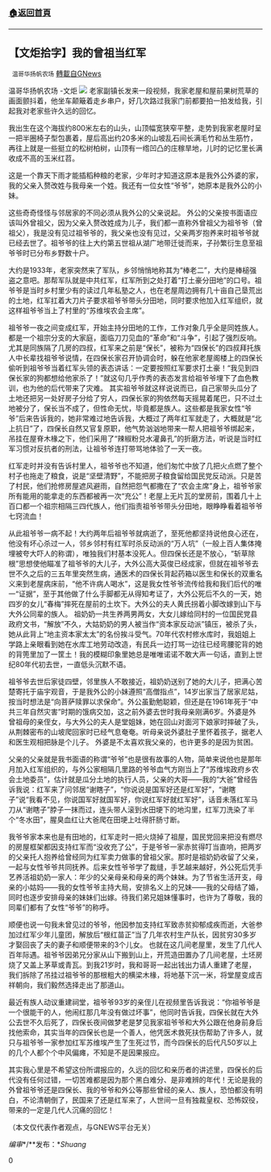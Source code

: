 ###  [:house:返回首頁](https://github.com/ourhimalayas/txt)
---


## 【文炬拾字】我的曾祖当红军
` 温哥华扬帆农场` [轉載自GNews](https://gnews.org/zh-hans/1522668/)

温哥华扬帆农场 -文炬
![](https://assets.gnews.org/wp-content/uploads/2021/08/专栏图-scaled.jpg)
老家副镇长发来一段视频，我家老屋和屋前果树荒草的画面颤抖着，他坐车颠簸着走乡串户，好几次路过我家门前都要拍一拍发给我，引起我对老家些许久远的回忆。

我出生在这个海拔约800米左右的山头，山顶幅宽狭窄平整，走势到我家老屋时呈一把半圈椅子型包裹着，屋后高出约20多米的山坡乱石间长满毛竹和丛生筋竹，再往上就是一些挺立的松树柏树，山顶有一绺凹凸的庄稼旱地，儿时的记忆里长满收成不高的玉米红苕。

这是一个靠天下雨才能插稻种粮的老家，少年时才知道这原本是我外公外婆的家，我的父亲入赘改姓与我母亲一个姓。我还有一位女性“爷爷”，她原本是我外公的小妹。

这些奇奇怪怪与邻居家的不同必须从我外公的父亲说起。 外公的父亲按书面语应该叫外曾祖父，因为父亲入赘改姓成为儿子，我们都一直称外曾祖父为祖爷爷（曾祖父），我是没有见过祖爷爷的，我父亲也没有见过，父亲两岁抱养来时祖爷爷就已经去世了。祖爷爷的往上大约第五世祖从湖广地带迁徙而来，子孙繁衍生息至祖爷爷时已分布乡野数十户。

大约是1933年，老家突然来了军队，乡邻悄悄地称其为“棒老二”，大约是棒槌强盗之意吧。那帮军队就是中共红军，红军所到之处打着“打土豪分田地”的口号。祖爷爷是当时乡村里少有的读过几年私塾之人，也在老屋周边拥有几十亩自己垦荒出的土地，红军扛着大刀片子要求祖爷爷带头分田地，同时要求他加入红军组织，就这样祖爷爷当上了村里的“苏维埃农会主席”。

祖爷爷一夜之间变成红军，开始主持分田地的工作，工作对象几乎全是同姓族人。都是一个祖宗分支的大家庭，面临刀刀见血的“革命”和“斗争”，引起了强烈反响。尤其是同族隔了几房的四叔，红军来之前是“保长”，被称为“四保长”的四叔拜托族人中长辈找祖爷爷说情，在四保长家召开协调会时，躲在他家老屋阁楼上的四保长偷听到祖爷爷当着红军头领的表态讲话：一定要按照红军要求打土豪！“我见到四保长家的狗都想给他家杀了！”就这句几乎作秀的表态发言给祖爷爷埋下了血色教训，也为他的后代带来了灾难。 其实祖爷爷就这样说说而已，自己家带头瓜分了土地还把另一处好房子分给了穷人，四保长家的狗依然每天摇晃着尾巴，只不过土地被分了，保长当不成了，但性命无忧，毕竟都是族人。这些都是我家女性“爷爷”后来告诉我的，她非常难过地告诉我，大概过了两年红军就走了，大概就是“北上抗日”了，四保长自然又官复原职，他气势汹汹地带来一帮人把祖爷爷绑起来，吊挂在屋脊木椽之下，他们采用了“辣椒粉兑水灌鼻孔”的折磨方法，听说是当时红军习惯对反抗者的刑法，让祖爷爷连打带骂地体验了一天一夜。

红军走时并没有告诉村里人，祖爷爷也不知道，他们匆忙中放了几把火点燃了整个村子也拖走了粮食，说是“坚壁清野”，不能把房子粮食留给国民党反动派。只是苦了村民，他们抢修房屋遮风避雨，自然把怨气都撒在了“农会主席”身上，祖爷爷家所有能用的能拿走的东西都被再一次“充公”！老屋上无片瓦的堂房前，围着几十上百口都一个祖宗相隔三四代族人，他们指责祖爷爷带头分田地，眼睁睁看着祖爷爷七窍流血！

从此祖爷爷一病不起！大约两年后祖爷爷就病逝了，至死他都坚持说他良心还在，他没有坏心杀过一人，邻乡邻村有红军时杀反动派的“万人坑”（一般上百人集体掩埋被夸大吓人的称谓），唯独我们村基本没死人。但四保长还是不放心，“斩草除根”思想使他瞄准了祖爷爷的大儿子，大外公高大英俊已经成家，但就在祖爷爷去世不久之后的三五年里突然生病，通医术的四保长背起药箱以医生和保长的双重名义来到老屋病床前，“他不许病人喝水”，这是我女性爷爷流传给我和我们后代的唯一“证据”，至于其他做了什么手脚都无从得知考证了，大外公死后不久的一天，她四岁的女儿“春梅”摔死在屋前的土坎下。大外公的夫人黄氏拐着小脚改嫁到山下与大外公同辈的族人。 祖奶奶一共生养两男两女，大女儿嫁给同村的一位国民党县政府文书，“解放”不久，大姑奶奶的男人被当作“资本家反动派”镇压，被杀了头，她从此背上“地主资本家太太”的名份挨斗受气。70年代农村修水库时，我姐姐上学路上亲眼看到她在水库工地劳动改造，有民兵一边打骂一边往已经弯腰驼背的她的背篼里加了一筐土！我的模糊印象里她总是唯唯诺诺不敢大声一句话，直到上世纪80年代初去世，一直低头沉默不语。

祖爷爷去世后家徒四壁，邻里族人不敢接近，祖奶奶送别了她的大儿子，把满心苦楚寄托于庙宇观音，于是我外公的小妹遵照“高僧指点”，14岁出家当了居家尼姑，按当时想法是“向菩萨赎罪以求保命”。外公虽勤勉聪颖，但还是在1961年死于“中共三年自然灾害”时期的饿病交加，这之前外婆去世时我母亲刚满6岁。外婆是外曾祖母的亲侄女，与大外公的夫人是堂姐妹，她在回山对面河下娘家时摔破了头，从荆棘密布的山坡爬回家时已经气息奄奄。听母亲说外婆肚子里怀着孩子，据老人和医生观相把脉是个儿子。 外婆是不太喜欢我父亲的，也许更多的是因为贫困。

父亲的父亲就是我书面语的称谓“爷爷”也是很有故事的人物，简单来说他也是那年月加入红军组织的，与外公家相隔几里路的爷爷血气方刚当上了“苏维埃政府乡农会土地委员”，估计就是瓜分土地的执行人员，父亲的大哥——我的“大爸”曾经告诉我说：红军来了问邻居“谢瞎子”，“你说说是国军好还是红军好”，“谢瞎子”说“我看不见，你说国军好就国军好，你说红军好就红军好”，话音未落红军马刀从“谢瞎子”脖子一抹而过，连头带人滚到水田埂下的地沟里，红军刀洗染了半个“冬水田”，腥臭血红让大爸爬在田埂上吐得肝肠寸断。

我爷爷家本来也是有田地的，红军走时一把火烧掉了祖屋，国民党回来把没有燃尽的房屋框架都因支持红军而“没收充了公”，于是爷爷一家赤贫得叮当直响，把两岁的父亲托人抱养给曾经同为红军卖力做事的曾祖父家。那时是祖奶奶收留了父亲，一起与女性爷爷共同抚养。后来女性爷爷学了裁缝，手艺越来越好，外公死后凭手艺养活祖奶奶一家人：年少的父亲母亲和母亲的两个妹妹。为了节省生活开支，母亲的小姑妈——我的女性爷爷主持大局，安排名义上的兄妹——我的父母结了婚，同时也逐步安排母亲的妹妹们出嫁。待我们弟兄姐妹懂事时，也许为了尊敬，我的同辈们都有了女性“爷爷”的称呼。

顺便也说一句我未曾见过的爷爷，他因参加支持红军致赤贫抑郁成疾而逝，大爸参加过红军少年儿童团，解放后“根红苗正”当了几年农村生产队长，因贫穷30多岁才娶回丧了夫的妻子和顺便带来的3个儿女。 也就在这几间老屋里，发生了几代人百年际遇。祖爷爷因弟兄分家从山下搬到山上，开荒造田置办了几间老屋，土坯房烧了又盖上茅草或青瓦。到我21岁时，我和哥哥一起出钱出力请人重建了老屋，我们拆除了吊挂过祖爷爷的那根粗大的横梁木椽，将地基下沉一米，将堂屋变成吉祥朝向，我们毅然选择走出了那道山。

最近有族人动议重建祠堂，祖爷爷93岁的亲侄儿在视频里告诉我说：“你祖爷爷是一个很能干的人，他闹红那几年没有做过坏事”，他同时告诉我，四保长就在大外公去世不久后死了，四保长夜间做梦老是梦见我家祖爷爷和大外公跟在他身前身后找他索命，其实当年的四保长也是一个善人，他凭医术救死扶伤帮助了许多人，就只与祖爷爷一家参加红军苏维埃产生了生死过节，而今四保长的后代凡50岁以上的几个人都个个中风偏瘫，不知是不是因果报应。

其实我心里是不希望这份所谓报应的，久远的回忆和亲历者的讲述里，四保长的后代没有任何过错，一切苦难都是因为那个黑白难分、是非难辨的年代！无论是我的外曾祖爷爷还是四保长、我的爷爷和外公等那些曾经的亲人、族人，恐怕都没有明白，不论清朝倒了，民国来了还是红军来了，人世间一旦有独裁皇权、恐怖奴役，带来的一定是几代人沉痛的回忆！

（本文仅代表作者观点，与GNEWS平台无关）

*编审**/**发布：**Shuang*

0
